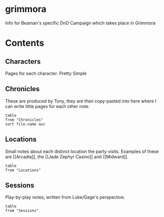# grimmora
 Info for Beaman's specific DnD Campaign which takes place in Grimmora

# Contents

## Characters
Pages for each character. Pretty Simple

## Chronicles
These are produced by Tony, they are then copy-pasted into here where I can write little pages for each other note.

```dataview
table
from "Chronicles"
sort file.name asc
```

## Locations
Small notes about each distinct location the party visits. Examples of these are [[Arcadia]], the [[Jade Zephyr Casino]] and [[Midward]].

```dataview
table
from "Locations"
```

## Sessions
Play-by-play notes, written from Luke/Gage's perspective.

```dataview
table
from "Sessions"
```


